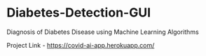 # Diabetes-Detection-GUI
Diagnosis of Diabetes Disease using Machine Learning Algorithms

Project Link - https://covid-ai-app.herokuapp.com/<br>

<!-- 
## A Deep Learning Projects For Diagnosis of COVID Disease by Chest X-Ray Images.

Here are some screenshots of Flask Web GUI.

![Screenshot-1](screenshot/screenshot.gif)

## In this project, the DenseNet121 architecture is used for image classification and achieves 99% accuracy.

Here are Model Classification Report and Confusion Matrix

![Classification Report](screenshot/Model_evaluation.jpg) -->
